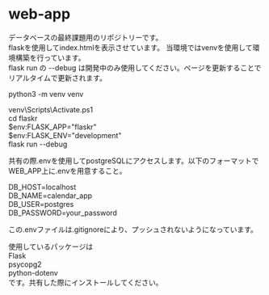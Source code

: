 # web-app
データベースの最終課題用のリポジトリーです。  
flaskを使用してindex.htmlを表示させています。 
当環境ではvenvを使用して環境構築を行っています。  
flask run の --debug は開発中のみ使用してください。ページを更新することでリアルタイムで更新されます。  
   
python3 -m venv venv

venv\Scripts\Activate.ps1  
cd flaskr  
$env:FLASK_APP="flaskr"  
$env:FLASK_ENV="development"  
flask run --debug  
  
共有の際.envを使用してpostgreSQLにアクセスします。以下のフォーマットでWEB_APP上に.envを用意すること。  
  
DB_HOST=localhost  
DB_NAME=calendar_app  
DB_USER=postgres  
DB_PASSWORD=your_password    
  
この.envファイルは.gitignoreにより、プッシュされないようになっています。  
  
使用しているパッケージは  
Flask  
psycopg2  
python-dotenv  
です。共有した際にインストールしてください。